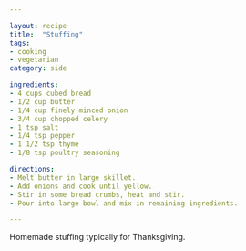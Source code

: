 ```yaml
---

layout: recipe
title:  "Stuffing"
tags: 
- cooking
- vegetarian
category: side

ingredients:
- 4 cups cubed bread
- 1/2 cup butter
- 1/4 cup finely minced onion
- 3/4 cup chopped celery
- 1 tsp salt
- 1/4 tsp pepper
- 1 1/2 tsp thyme
- 1/8 tsp poultry seasoning

directions:
- Melt butter in large skillet. 
- Add onions and cook until yellow. 
- Stir in some bread crumbs, heat and stir. 
- Pour into large bowl and mix in remaining ingredients.

---
```


Homemade stuffing typically for Thanksgiving.